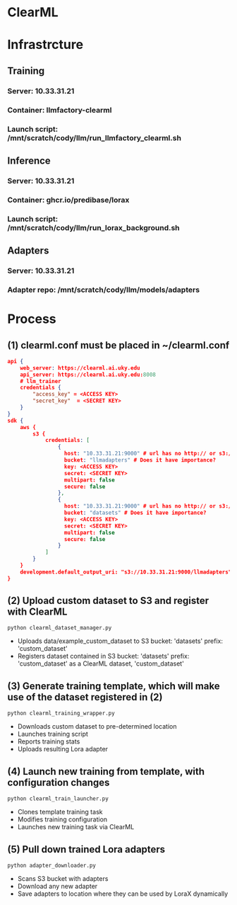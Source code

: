 # ClearML

# Infrastrcture 

## Training
### Server: 10.33.31.21
### Container: llmfactory-clearml  
### Launch script: /mnt/scratch/cody/llm/run_llmfactory_clearml.sh

## Inference
### Server: 10.33.31.21
### Container: ghcr.io/predibase/lorax  
### Launch script: /mnt/scratch/cody/llm/run_lorax_background.sh

## Adapters
### Server: 10.33.31.21
### Adapter repo: /mnt/scratch/cody/llm/models/adapters

# Process 

## (1) clearml.conf must be placed in ~/clearml.conf

```json
api { 
    web_server: https://clearml.ai.uky.edu
    api_server: https://clearml.ai.uky.edu:8008
    # llm_trainer
    credentials {
        "access_key" = <ACCESS KEY>
        "secret_key"  = <SECRET KEY>
    }
}
sdk {
    aws {
        s3 {
            credentials: [
                {
                  host: "10.33.31.21:9000" # url has no http:// or s3://, only the domain
                  bucket: "llmadapters" # Does it have importance?
                  key: <ACCESS KEY>
                  secret: <SECRET KEY>
                  multipart: false
                  secure: false
                },
                {
                  host: "10.33.31.21:9000" # url has no http:// or s3://, only the domain
                  bucket: "datasets" # Does it have importance?
                  key: <ACCESS KEY>
                  secret: <SECRET KEY>
                  multipart: false
                  secure: false
                }
            ]
        }
    }
    development.default_output_uri: "s3://10.33.31.21:9000/llmadapters" # This one works for task artifacts!
}
```

## (2) Upload custom dataset to S3 and register with ClearML

```
python clearml_dataset_manager.py 
```
- Uploads data/example_custom_dataset to S3 bucket: 'datasets' prefix: 'custom_dataset'
- Registers dataset contained in S3 bucket: 'datasets' prefix: 'custom_dataset' as a ClearML dataset, 'custom_dataset'

## (3) Generate training template, which will make use of the dataset registered in (2)

```
python clearml_training_wrapper.py
```
- Downloads custom dataset to pre-determined location
- Launches training script 
- Reports training stats
- Uploads resulting Lora adapter

## (4) Launch new training from template, with configuration changes
```
python clearml_train_launcher.py
```
- Clones template training task
- Modifies training configuration
- Launches new training task via ClearML

## (5) Pull down trained Lora adapters
```
python adapter_downloader.py
```
- Scans S3 bucket with adapters
- Download any new adapter
- Save adapters to location where they can be used by LoraX dynamically


